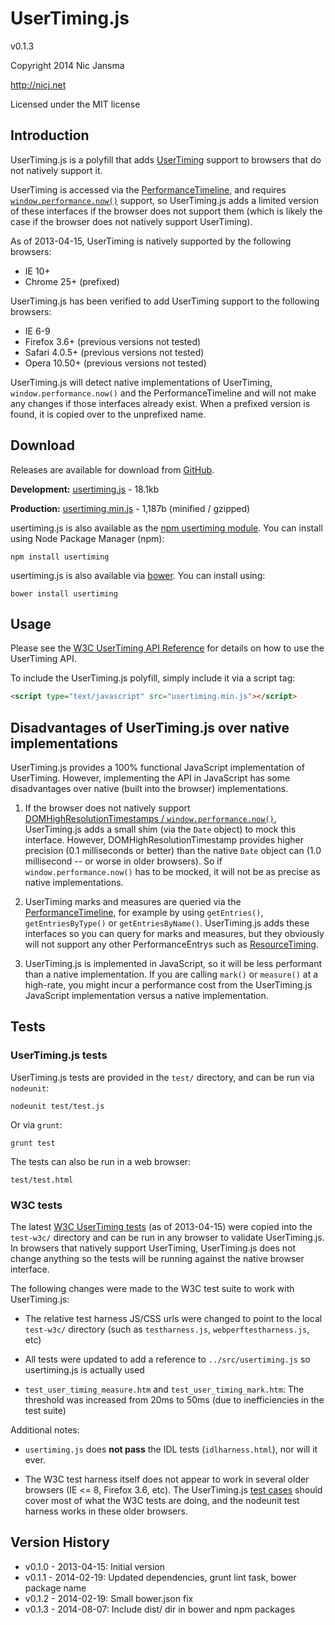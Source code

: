 # UserTiming.js

v0.1.3

Copyright 2014 Nic Jansma

http://nicj.net

Licensed under the MIT license

## Introduction

UserTiming.js is a polyfill that adds [UserTiming](http://www.w3.org/TR/user-timing/) support to browsers
that do not natively support it.

UserTiming is accessed via the [PerformanceTimeline](http://www.w3.org/TR/performance-timeline/), and requires
[``window.performance.now()``](http://www.w3.org/TR/hr-time/) support, so UserTiming.js
adds a limited version of these interfaces if the browser does not support them (which is likely the case if the browser
does not natively support UserTiming).

As of 2013-04-15, UserTiming is natively supported by the following browsers:

* IE 10+
* Chrome 25+ (prefixed)

UserTiming.js has been verified to add UserTiming support to the following browsers:

* IE 6-9
* Firefox 3.6+ (previous versions not tested)
* Safari 4.0.5+ (previous versions not tested)
* Opera 10.50+ (previous versions not tested)

UserTiming.js will detect native implementations of UserTiming, ``window.performance.now()`` and
the PerformanceTimeline and will not make any changes if those interfaces already exist.  When a prefixed version
is found, it is copied over to the unprefixed name.

## Download

Releases are available for download from [GitHub](https://github.com/nicjansma/usertiming.js).

__Development:__ [usertiming.js](https://github.com/nicjansma/usertiming.js/raw/master/src/usertiming.js)
    - 18.1kb

__Production:__ [usertiming.min.js](https://github.com/nicjansma/usertiming.js/raw/master/dist/usertiming.min.js)
    - 1,187b (minified / gzipped)

usertiming.js is also available as the [npm usertiming module](https://npmjs.org/package/usertiming). You can install
using  Node Package Manager (npm):

    npm install usertiming

usertiming.js is also available via [bower](http://bower.io/). You can install using:

    bower install usertiming

## Usage

Please see the [W3C UserTiming API Reference](http://www.w3.org/TR/user-timing/) for details on how to use the 
UserTiming API.

To include the UserTiming.js polyfill, simply include it via a script tag:

```html
<script type="text/javascript" src="usertiming.min.js"></script>
```

## Disadvantages of UserTiming.js over native implementations

UserTiming.js provides a 100% functional JavaScript implementation of UserTiming. However, implementing the API in 
JavaScript has some disadvantages over native (built into the browser) implementations.

1. If the browser does not natively support 
    [DOMHighResolutionTimestamps / ``window.performance.now()``](http://www.w3.org/TR/hr-time/), UserTiming.js adds a
    small shim (via the `Date` object) to mock this interface. However, DOMHighResolutionTimestamp provides higher
    precision (0.1 milliseconds or better) than the native `Date` object can (1.0 millisecond -- or worse in older
    browsers).  So if `window.performance.now()` has to be mocked, it will not be as precise as native implementations.

2. UserTiming marks and measures are queried via the [PerformanceTimeline](http://www.w3.org/TR/performance-timeline/),
    for example by using `getEntries()`, `getEntriesByType()` or `getEntriesByName()`.  UserTiming.js adds these 
    interfaces so you can query for marks and measures, but they obviously will not support any other PerformanceEntrys
    such as [ResourceTiming](http://www.w3.org/TR/resource-timing/).

3. UserTiming.js is implemented in JavaScript, so it will be less performant than a native implementation.  If you 
    are calling `mark()` or `measure()` at a high-rate, you might incur a performance cost from the UserTiming.js 
    JavaScript implementation versus a native implementation.

## Tests

### UserTiming.js tests

UserTiming.js tests are provided in the ``test/`` directory, and can be run via ``nodeunit``:

    nodeunit test/test.js

Or via ``grunt``:

    grunt test

The tests can also be run in a web browser:

    test/test.html

### W3C tests

The latest [W3C UserTiming tests](http://w3c-test.org/webperf/tests/#ut) (as of 2013-04-15) were copied into the 
``test-w3c/`` directory and can be run in any browser to validate UserTiming.js.  In browsers that natively support 
UserTiming, UserTiming.js does not change anything so the tests will be running against the native browser interface.

The following changes were made to the W3C test suite to work with UserTiming.js:

* The relative test harness JS/CSS urls were changed to point to the local ``test-w3c/`` directory
    (such as ``testharness.js``, ``webperftestharness.js``, etc)

* All tests were updated to add a reference to ``../src/usertiming.js`` so usertiming.js is actually used

* ``test_user_timing_measure.htm`` and ``test_user_timing_mark.htm``: The threshold was increased from 20ms to 50ms
    (due to inefficiencies in the test suite)

Additional notes:

* ``usertiming.js`` does **not pass** the IDL tests (``idlharness.html``), nor will it ever.

* The W3C test harness itself does not appear to work in several older browsers (IE <= 8, Firefox 3.6, etc).  The
    UserTiming.js [test cases](#Tests) should cover most of what the W3C tests are doing, and the nodeunit test harness
    works in these older browsers.

## Version History

* v0.1.0 - 2013-04-15: Initial version
* v0.1.1 - 2014-02-19: Updated dependencies, grunt lint task, bower package name
* v0.1.2 - 2014-02-19: Small bower.json fix
* v0.1.3 - 2014-08-07: Include dist/ dir in bower and npm packages
